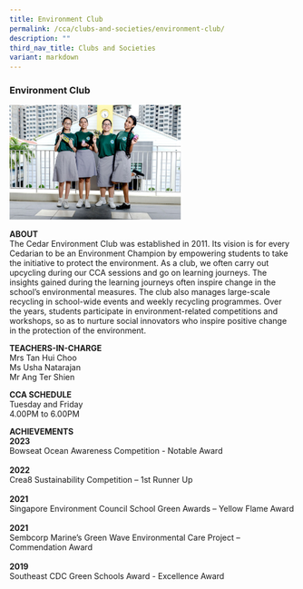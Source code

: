 ```yaml
---
title: Environment Club
permalink: /cca/clubs-and-societies/environment-club/
description: ""
third_nav_title: Clubs and Societies
variant: markdown
---
```

### Environment Club

<img src="/images/cs3.png" style="width:60%">

**ABOUT**  
The Cedar Environment Club was established in 2011. Its vision is for every Cedarian to be an Environment Champion by empowering students to take the initiative to protect the environment. As a club, we often carry out upcycling during our CCA sessions and go on learning journeys. The insights gained during the learning journeys often inspire change in the school’s environmental measures. The club also manages large-scale recycling in school-wide events and weekly recycling programmes. Over the years, students participate in environment-related competitions and workshops, so as to nurture social innovators who inspire positive change in the protection of the environment.  
  
**TEACHERS-IN-CHARGE**  
Mrs Tan Hui Choo  
Ms Usha Natarajan  
Mr Ang Ter Shien  
  
**CCA SCHEDULE**  
Tuesday and Friday  
4.00PM to 6.00PM
  
**ACHIEVEMENTS**<br>
**2023** <br>Bowseat Ocean Awareness Competition - Notable Award<br><br>
**2022** <br>Crea8 Sustainability Competition – 1st Runner Up<br><br>
**2021** <br>Singapore Environment Council School Green Awards – Yellow Flame Award<br><br>
**2021** <br>Sembcorp Marine’s Green Wave Environmental Care Project – Commendation Award<br><br>
**2019** <br>Southeast CDC Green Schools Award - Excellence Award  <br>